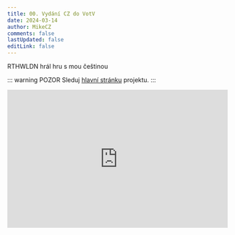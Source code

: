 ```yaml
---
title: 00. Vydání CZ do VotV
date: 2024-03-14
author: MikeCZ
comments: false
lastUpdated: false
editLink: false
---
```


<PBlogHeader>
RTHWLDN hrál hru s mou češtinou
</PBlogHeader>

::: warning POZOR
Sleduj [hlavní stránku](/) projektu.
:::

<!-- <PBlogFigure src="https://pbs.twimg.com/media/GJbxXpkXgAAkMnO?format=jpg" title="Voices" /> -->

<div style="display: flex; justify-content: space-around;">
 <iframe
    width="560"
    height="315"
    src="https://www.youtube.com/embed/GuyENhn1jMM?si=GuXqWow6O1pvNn1L" title="YouTube video player"
    frameborder="0"
    allow="accelerometer; autoplay; clipboard-write; encrypted-media; gyroscope; picture-in-picture; web-share"
    allowfullscreen>
  </iframe>
</div>
